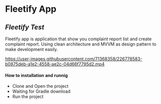 # Fleetify App
## _Fleetify Test_

Fleetify app is application that show you complaint report list and create complaint report. Using clean architecture and MVVM as design pattern to make development easily.



https://user-images.githubusercontent.com/71368358/226778583-b0875deb-a1e2-4558-ae2c-04d66f7795d2.mp4



#### How to installation and runnig

- Clone and Open the project
- Waiting for Gradle download
- Run the project

